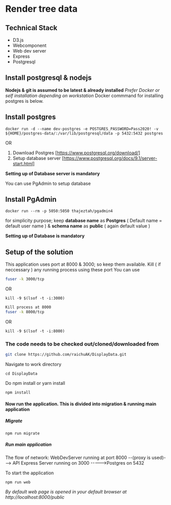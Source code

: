 # Render tree data
## Technical Stack
  * D3.js
  * Webcomponent
  * Web dev server
  * Express
  * Postgresql
## Install postgresql & nodejs
**Nodejs & git is assumed to be latest & already installed**
_Prefer Docker or self installation depending on workstation_
Docker commmand for installing postgres is below.
## Install postgres 

```docker
docker run -d --name dev-postgres -e POSTGRES_PASSWORD=Pass2020! -v ${HOME}/postgres-data/:/var/lib/postgresql/data -p 5432:5432 postgres
```
   OR
1. Download Postgres [https://www.postgresql.org/download/]
2. Setup database server [https://www.postgresql.org/docs/9.1/server-start.html]

**Setting up of Database server is mandatory**

You can use PgAdmin to setup database
## Install PgAdmin
```docker
docker run --rm -p 5050:5050 thajeztah/pgadmin4
```
for simplicity purpose; keep **database name** as **Postgres** ( Default name = default user name ) & **schema name** as **public** ( again default value )

**Setting up of Database is mandatory**

## Setup of the solution
This application uses port at 8000 & 3000; so keep them available. Kill ( if neccessary ) any running process using these port
You can use
```bash
fuser -k 3000/tcp
```
OR
```
kill -9 $(lsof -t -i:3000)
```

```bash
Kill process at 8000
fuser -k 8000/tcp
```
OR
```
kill -9 $(lsof -t -i:8000)
```

### The code needs to be checked out/cloned/downloaded from 
```bash
git clone https://github.com/raichuAK/DisplayData.git
```
Navigate to work directory
```
cd DisplayData
```
Do npm install or yarn install
```
npm install
```

#### Now run the application. This is divided into migration & running main application
##### Migrate
```nodejs
npm run migrate
```

##### Run main application
The flow of network:
WebDevServer running at port 8000 --(proxy is used)---> API Express Server running on 3000 ----->Postgres on 5432

To start the application
```nodejs
npm run web
```
*By default web page is opened in your default browser at http://localhost:8000/public*